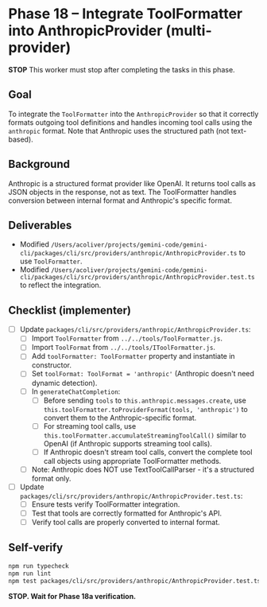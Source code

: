 # Phase 18 – Integrate ToolFormatter into AnthropicProvider (multi-provider)

**STOP**
This worker must stop after completing the tasks in this phase.

## Goal

To integrate the `ToolFormatter` into the `AnthropicProvider` so that it correctly formats outgoing tool definitions and handles incoming tool calls using the `anthropic` format. Note that Anthropic uses the structured path (not text-based).

## Background

Anthropic is a structured format provider like OpenAI. It returns tool calls as JSON objects in the response, not as text. The ToolFormatter handles conversion between internal format and Anthropic's specific format.

## Deliverables

- Modified `/Users/acoliver/projects/gemini-code/gemini-cli/packages/cli/src/providers/anthropic/AnthropicProvider.ts` to use `ToolFormatter`.
- Modified `/Users/acoliver/projects/gemini-code/gemini-cli/packages/cli/src/providers/anthropic/AnthropicProvider.test.ts` to reflect the integration.

## Checklist (implementer)

- [ ] Update `packages/cli/src/providers/anthropic/AnthropicProvider.ts`:
  - [ ] Import `ToolFormatter` from `../../tools/ToolFormatter.js`.
  - [ ] Import `ToolFormat` from `../../tools/IToolFormatter.js`.
  - [ ] Add `toolFormatter: ToolFormatter` property and instantiate in constructor.
  - [ ] Set `toolFormat: ToolFormat = 'anthropic'` (Anthropic doesn't need dynamic detection).
  - [ ] In `generateChatCompletion`:
    - [ ] Before sending `tools` to `this.anthropic.messages.create`, use `this.toolFormatter.toProviderFormat(tools, 'anthropic')` to convert them to the Anthropic-specific format.
    - [ ] For streaming tool calls, use `this.toolFormatter.accumulateStreamingToolCall()` similar to OpenAI (if Anthropic supports streaming tool calls).
    - [ ] If Anthropic doesn't stream tool calls, convert the complete tool call objects using appropriate ToolFormatter methods.
  - [ ] Note: Anthropic does NOT use TextToolCallParser - it's a structured format only.
- [ ] Update `packages/cli/src/providers/anthropic/AnthropicProvider.test.ts`:
  - [ ] Ensure tests verify ToolFormatter integration.
  - [ ] Test that tools are correctly formatted for Anthropic's API.
  - [ ] Verify tool calls are properly converted to internal format.

## Self-verify

```bash
npm run typecheck
npm run lint
npm test packages/cli/src/providers/anthropic/AnthropicProvider.test.ts
```

**STOP. Wait for Phase 18a verification.**
